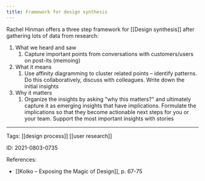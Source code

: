```yaml
---
title: Framework for design synthesis
---
```


Rachel Hinman offers a three step framework for [[Design synthesis]] after gathering lots of data from research:

1. What we heard and saw
	1. Capture important points from conversations with customers/users on post-its (memoing)
2. What it means
	1. Use affinity diagramming to cluster related points – identify patterns. Do this collaboratively, discuss with colleagues. Write down the initial insights
3. Why it matters
	1. Organize the insights by asking "why this matters?" and ultimately capture it as emerging insights that have implications. Formulate the implications so that they become actionable next steps for you or your team. Support the most important insights with stories 

---

Tags: [[design process]] [[user research]]

ID: 2021-0803-0735

References:
- [[Kolko – Exposing the Magic of Design]], p. 67-75